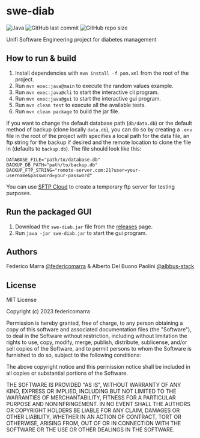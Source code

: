 # swe-diab

![Java](https://img.shields.io/badge/Java-11.0-ED8B00?style=for-the-badge&logo=openjdk&logoColor=white)
![GitHub last commit](https://img.shields.io/github/last-commit/federicomarra/swe-diab?style=for-the-badge)
![GitHub repo size](https://img.shields.io/github/repo-size/federicomarra/swe-diab?style=for-the-badge)

Unifi Software Engineering project for diabetes management

## How to run & build

1. Install dependencies with `mvn install -f pom.xml` from the root of the project.
1. Run `mvn exec:java@main` to execute the random values example.
1. Run `mvn exec:java@cli` to start the interactive cli program.
1. Run `mvn exec:java@gui` to start the interactive gui program.
1. Run `mvn clean test` to execute all the available tests.
1. Run `mvn clean package` to build the jar file.

If you want to change the default database path (`db/data.db`) or the default method of backup (clone locally `data.db`), you can do so by creating a `.env` file in the root of the project with specifies a local path for the data file, an ftp string for the backup if desired and the remote location to clone the file in (defaults to `backup.db`). The file should look like this:

```env
DATABASE_FILE="path/to/database.db"
BACKUP_DB_PATH="path/to/backup.db"
BACKUP_FTP_STRING="remote-server.com:21?user=your-username&password=your-password"
```

You can use [SFTP Cloud](https://sftpcloud.io/tools/free-ftp-server) to create a temporary ftp server for testing purposes.

## Run the packaged GUI

1. Download the `swe-diab.jar` file from the [releases](<https://github.com/federicomarra/swe-diab/releases>) page.
1. Run `java -jar swe-diab.jar` to start the gui program.

## Authors

Federico Marra [@federicomarra](https://github.com/federicomarra) & Alberto Del Buono Paolini [@albbus-stack](https://github.com/albbus-stack)

## License

MIT License

Copyright (c) 2023 federicomarra

Permission is hereby granted, free of charge, to any person obtaining a copy
of this software and associated documentation files (the "Software"), to deal
in the Software without restriction, including without limitation the rights
to use, copy, modify, merge, publish, distribute, sublicense, and/or sell
copies of the Software, and to permit persons to whom the Software is
furnished to do so, subject to the following conditions:

The above copyright notice and this permission notice shall be included in all
copies or substantial portions of the Software.

THE SOFTWARE IS PROVIDED "AS IS", WITHOUT WARRANTY OF ANY KIND, EXPRESS OR
IMPLIED, INCLUDING BUT NOT LIMITED TO THE WARRANTIES OF MERCHANTABILITY,
FITNESS FOR A PARTICULAR PURPOSE AND NONINFRINGEMENT. IN NO EVENT SHALL THE
AUTHORS OR COPYRIGHT HOLDERS BE LIABLE FOR ANY CLAIM, DAMAGES OR OTHER
LIABILITY, WHETHER IN AN ACTION OF CONTRACT, TORT OR OTHERWISE, ARISING FROM,
OUT OF OR IN CONNECTION WITH THE SOFTWARE OR THE USE OR OTHER DEALINGS IN THE
SOFTWARE.
